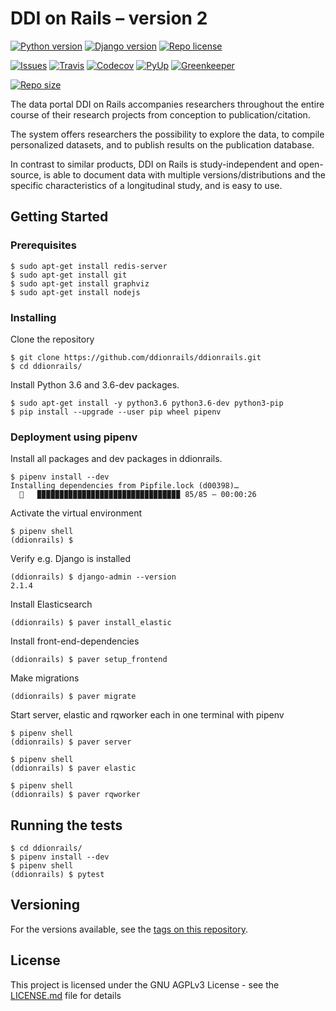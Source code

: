 # DDI on Rails – version 2

[![Python version][python-badge]](https://www.python.org/downloads/release/python-360/)
[![Django version][django-badge]](https://docs.djangoproject.com/en/2.1/releases/2.1.4/)
[![Repo license][license-badge]](https://www.gnu.org/licenses/agpl-3.0)

[![Issues][issues-badge]](https://github.com/ddionrails/ddionrails/issues/)
[![Travis][travis-badge]](https://travis-ci.org/ddionrails/ddionrails/)
[![Codecov][codecov-badge]](https://codecov.io/gh/ddionrails/ddionrails)
[![PyUp][pyup-badge]](https://pyup.io/repos/github/ddionrails/ddionrails/)
[![Greenkeeper][greenkeeper-badge]](https://greenkeeper.io/)

[![Repo size][reposize-badge]][reposize-badge]


The data portal DDI on Rails accompanies researchers throughout the entire course of their research projects from conception to publication/citation.

The system offers researchers the possibility to explore the data, to compile personalized datasets, and to publish results on the publication database.

In contrast to similar products, DDI on Rails is study-independent and open-source, is able to document data with multiple versions/distributions and the specific characteristics of a longitudinal study, and is easy to use.


## Getting Started

### Prerequisites

```
$ sudo apt-get install redis-server
$ sudo apt-get install git
$ sudo apt-get install graphviz
$ sudo apt-get install nodejs
```

### Installing

Clone the repository
```
$ git clone https://github.com/ddionrails/ddionrails.git
$ cd ddionrails/
```

Install Python 3.6 and 3.6-dev packages.
```
$ sudo apt-get install -y python3.6 python3.6-dev python3-pip
$ pip install --upgrade --user pip wheel pipenv
```

### Deployment using pipenv

Install all packages and dev packages in ddionrails.
```
$ pipenv install --dev
Installing dependencies from Pipfile.lock (d00398)…
  🐍   ▉▉▉▉▉▉▉▉▉▉▉▉▉▉▉▉▉▉▉▉▉▉▉▉▉▉▉▉▉▉▉▉ 85/85 — 00:00:26
```

Activate the virtual environment
```
$ pipenv shell
(ddionrails) $
```

Verify e.g. Django is installed
```
(ddionrails) $ django-admin --version
2.1.4
```

Install Elasticsearch
```
(ddionrails) $ paver install_elastic
```

Install front-end-dependencies
```
(ddionrails) $ paver setup_frontend
```

Make migrations
```
(ddionrails) $ paver migrate
```
 
Start server, elastic and rqworker each in one terminal with pipenv
```
$ pipenv shell
(ddionrails) $ paver server
```
```
$ pipenv shell
(ddionrails) $ paver elastic
```
```
$ pipenv shell
(ddionrails) $ paver rqworker
```

## Running the tests

```
$ cd ddionrails/
$ pipenv install --dev
$ pipenv shell
(ddionrails) $ pytest
```

## Versioning

For the versions available, see the [tags on this repository](https://github.com/ddionrails/ddionrails/tags). 

## License

This project is licensed under the GNU AGPLv3 License - see the [LICENSE.md](https://github.com/ddionrails/ddionrails/blob/master/LICENSE.md) file for details


<!-- Markdown link & img dfn's -->
[python-badge]: https://img.shields.io/badge/Python-3.6-blue.svg
[django-badge]: https://img.shields.io/badge/Django-2.1.4-blue.svg
[license-badge]: https://img.shields.io/badge/License-AGPL%20v3-blue.svg
[reposize-badge]: https://img.shields.io/github/repo-size/badges/shields.svg
[codecov-badge]: https://img.shields.io/codecov/c/github/ddionrails/ddionrails.svg
[travis-badge]: https://img.shields.io/travis/ddionrails/ddionrails.svg
[pyup-badge]: https://pyup.io/repos/github/ddionrails/ddionrails/shield.svg
[greenkeeper-badge]: https://badges.greenkeeper.io/greenkeeperio/badges.svg
[issues-badge]: https://img.shields.io/github/issues/ddionrails/ddionrails.svg
